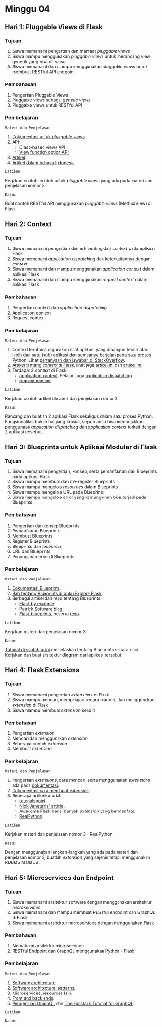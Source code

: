 # Minggu 04

## Hari 1:  Pluggable Views di Flask

### Tujuan

1. Siswa memahami pengertian dan manfaat *pluggable views*
2. Siswa mampu menggunakan *pluggable views* untuk merancang view generik yang bisa di-*reuse*.
3. Siswa memahami dan mampu menggunakan *pluggable views* untuk membuat RESTful API endpoint.

### Pembahasan

1. Pengertian Pluggable Views
2. Pluggable views sebagai *generic views*
3. Pluggable views untuk RESTful API

### Pembelajaran

```
Materi dan Penjelasan
```

1. [Dokumentasi untuk *pluggable views*](https://flask.palletsprojects.com/en/1.1.x/views/)
2. API:
    * [Class-based views API](https://flask.palletsprojects.com/en/1.1.x/api/?highlight=pluggable%20views#class-based-views) 
    * [View function option API](https://flask.palletsprojects.com/en/1.1.x/api/#view-function-options)
3. [Artikel](https://damyanon.net/post/flask-series-views/).
4. [Artikel dalam bahasa Indonesia](https://code.tutsplus.com/id/tutorials/building-restful-apis-with-flask-diy--cms-26625).

```
Latihan
```

Kerjakan contoh-contoh untuk *pluggable views* yang ada pada materi dan penjelasan nomor 3.

```
Kasus
```

Buat contoh RESTful API menggunakan *pluggable views* (MethodView) di Flask. 

## Hari 2: Context

### Tujuan

1. Siswa memahami pengertian dan arti penting dari *context* pada aplikasi Flask
2. Siswa memahami *application dispatching* dan keterkaitannya dengan *context*
3. Siswa memahami dan mampu menggunakan *application context* dalam aplikasi Flask
4. Siswa memahami dan mampu menggunakan *request context* dalam aplikasi Flask

### Pembahasan

1. Pengertian context dan *application dispatching*
2. Application context
3. Request context

### Pembelajaran

```
Materi dan Penjelasan
```

1. Context terutama digunakan saat aplikasi yang dibangun terdiri atas lebih dari satu (sub) aplikasi dan semuanya berjalan pada satu proses Python. Lihat [pertanyaan dan jawaban di StackOverflow](https://stackoverflow.com/questions/20036520/what-is-the-purpose-of-flasks-context-stacks).
2. [Artikel tentang *context* di Flask](http://kronosapiens.github.io/blog/2014/08/14/understanding-contexts-in-flask.html), lihat juga [artikel ini](https://overiq.com/flask-101/contexts-in-flask/) dan [artikel ini](https://hackingandslacking.com/demystifying-flasks-application-context-c7bd31a53817).
3. Terdapat 2 context di Flask: 
    * [application context](https://flask.palletsprojects.com/en/1.1.x/appcontext/). Pelajari juga [application dispatching](https://flask.palletsprojects.com/en/1.1.x/patterns/appdispatch/). 
    * [request context](https://flask.palletsprojects.com/en/1.1.x/reqcontext/)

```
Latihan
```

Kerjakan contoh artikel dimateri dan penjelasan nomor 2.


```
Kasus
```

Rancang dan buatlah 2 aplikasi Flask sekaligus dalam satu proses Python. Fungsionalitas bukan hal
yang krusial, sejauh anda bisa menunjukkan penggunaan *application dispatching* dan *application
context* terkait dengan 2 aplikasi tersebut.

## Hari 3: Blueprints untuk Aplikasi Modular di Flask

### Tujuan

1. Siswa memahami pengertian, konsep, serta pemanfaatan dari Blueprints pada aplikasi Flask
2. Siswa mampu membuat dan me-register Blueprints
3. Siswa mampu mengelola *resources* dalam Blueprints
4. Siswa mempu mengelola URL pada Blueprints
5. Siswa mampu mengelola error yang kemungkinan bisa terjadi pada Blueprints

### Pembahasan

1. Pengertian dan konsep Blueprints
2. Pemanfaatan Blueprints
3. Membuat Blueprints
4. Register Blueprints
5. Blueprints dan *resources*
6. URL dan Blueprints
7. Penanganan error di Blueprints

### Pembelajaran

```
Materi dan Penjelasan
```

1. [Dokumentasi Blueprints](https://flask.palletsprojects.com/en/1.1.x/blueprints/).
2. [Bab tentang Blueprints di buku Explore Flask](http://exploreflask.com/en/latest/blueprints.html).
3. Berbagai artikel dan repo tentang Blueprints:
    * [Flask by example](https://danidee10.github.io/2016/11/20/flask-by-example-8.html).
    * [Patrick Software blog](https://www.patricksoftwareblog.com/using-blueprints-to-organize-your-application/).
    * [Flask blueprints](https://hackersandslackers.com/organizing-flask-with-blueprints/), beserta
        [repo](https://github.com/hackersandslackers/flaskblueprint-tutorial).

```
Latihan
```

Kerjakan materi dan penjelasan nomor 3

```
Kasus
```

[Tutorial di scotch.io ini](https://scotch.io/tutorials/build-a-crud-web-app-with-python-and-flask-part-one) menjelaskan tentang Blueprints secara rinci. Kerjakan dan buat arsitektur diagram dari aplikasi tersebut.

## Hari 4: Flask Extensions

### Tujuan

1. Siswa memahami pengertian *extensions* di Flask
2. Siswa mampu mencari, mempelajari secara mandiri, dan menggunakan *extension* di Flask
3. Siswa mampu membuat *extension* sendiri

### Pembahasan

1. Pengertian *extension*
2. Mencari dan menggunakan *extension*
3. Beberapa contoh *extension*
4. Membuat *extension*

### Pembelajaran

```
Materi dan Penjelasan
```

1. Pengertian *extensions*, cara mencari, serta menggunakan *extensions* ada pada [dokumentasi](https://flask.palletsprojects.com/en/1.1.x/extensions/).
2. [Dokumentasi cara membuat *extension*](https://flask.palletsprojects.com/en/1.1.x/extensiondev/).
3. Beberapa artikel/tutorial:
    * [tutorialspoint](https://www.tutorialspoint.com/flask/flask_extensions.htm)
    * [Nick Janetakis'  article](https://nickjanetakis.com/blog/15-useful-flask-extensions-and-libraries-that-i-use-in-every-project).
    * [Awesome Flask](https://github.com/humiaozuzu/awesome-flask) berisi banyak *extension* yang bermanfaat.
    * [RealPython](https://realpython.com/using-flask-login-for-user-management-with-flask/).

```
Latihan
```

Kerjakan materi dan penjelasan nomor 3 - RealPython

```
Kasus
```

Dengan menggunakan langkah-langkah yang ada pada materi dan penjelasan nomor 2, buatlah *extension*
yang sejenis tetapi menggunakan RDBMS MariaDB.

## Hari 5: Microservices dan Endpoint

### Tujuan

1. Siswa memahami arsitektur software dengan menggunakan arsitektur *microservices*
2. Siswa memahami dan mampu membuat RESTful endpoint dan GraphQL di Flask
3. Siswa memahami arsitektur microservices dengan menggunakan Flask

### Pembahasan

1. Memahami arsitektur microservices
2. RESTful Endpoint dan GraphQL menggunakan Python - Flask

### Pembelajaran

```
Materi dan Penjelasan
```

1. [Software architecture](https://en.wikipedia.org/wiki/Software_architecture).
2. [Software architectural patterns](https://towardsdatascience.com/10-common-software-architectural-patterns-in-a-nutshell-a0b47a1e9013).
3. [Microservices](https://en.wikipedia.org/wiki/Microservices), [resources lain](https://microservices.io/).
4. [Front and back ends](https://en.wikipedia.org/wiki/Front_and_back_ends).
5. [Pengenalan GraphQL](https://graphql.org/learn/) dan [The Fullstack Tutorial for GraphQL](https://www.howtographql.com/)

```
Latihan
```


```
Kasus
```


